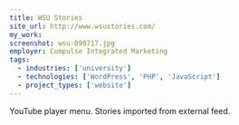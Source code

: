 ```yaml
---
title: WSU Stories
site_url: http://www.wsustories.com/
my_work:
screenshot: wsu-090717.jpg
employer: Compulse Integrated Marketing
tags:
  - industries: ['university']
  - technologies: ['WordPress', 'PHP', 'JavaScript']
  - project_types: ['website']
---
```


YouTube player menu. Stories imported from external feed.
